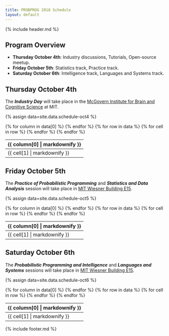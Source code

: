 ```yaml
---
title: PROBPROG 2018 Schedule
layout: default
---
```


{% include header.md %}


## Program Overview

- **Thursday October 4th**: Industry discussions, Tutorials, Open-source meetup.    
- **Friday October 5th**: Statistics track, Practice track.
- **Saturday October 6th**: Intelligence track, Languages and Systems track.

## Thursday October 4th

The ***Industry Day*** will take place in the [McGovern Institute for Brain and Cognitive Science](https://whereis.mit.edu/?go=46) at MIT. 

{% assign data=site.data.schedule-oct4 %}

<table class="schedule">
    <thead>
    {% for column in data[0] %}
        <th>{{ column[0] | markdownify }}</th>
    {% endfor %}
    </thead>
    <tbody>
    {% for row in data %}
        <tr>
        {% for cell in row %}
            <td>{{ cell[1] | markdownify }}</td>
        {% endfor %}
        </tr>
    {% endfor %}
    </tbody>
</table>


## Friday October 5th

The ***Practice of Probabilistic Programming*** and ***Statistics and Data Analysis***
session will take place in [MIT Wiesner Building E15](https://whereis.mit.edu/?go=E15). 

{% assign data=site.data.schedule-oct5 %}

<table class="schedule">
    <thead>
    {% for column in data[0] %}
        <th>{{ column[0] | markdownify }}</th>
    {% endfor %}
    </thead>
    <tbody>
    {% for row in data %}
        <tr>
        {% for cell in row %}
            <td>{{ cell[1] | markdownify }}</td>
        {% endfor %}
        </tr>
    {% endfor %}
    </tbody>
</table>

## Saturday October 6th

The ***Probabilistic Programming and Intelligence*** and ***Languages and Systems*** sessions will take place in [MIT Wiesner Building E15](https://whereis.mit.edu/?go=E15).

{% assign data=site.data.schedule-oct6 %}

<table class="schedule">
    <thead>
    {% for column in data[0] %}
        <th>{{ column[0] | markdownify }}</th>
    {% endfor %}
    </thead>
    <tbody>
    {% for row in data %}
        <tr>
        {% for cell in row %}
            <td>{{ cell[1] | markdownify }}</td>
        {% endfor %}
        </tr>
    {% endfor %}
    </tbody>
</table>

{% include footer.md %}
